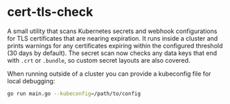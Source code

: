 # cert-tls-check

A small utility that scans Kubernetes secrets and webhook configurations for TLS
certificates that are nearing expiration. It runs inside a cluster and prints
warnings for any certificates expiring within the configured threshold (30 days
by default). The secret scan now checks any data keys that end with `.crt` or
`.bundle`, so custom secret layouts are also covered.

When running outside of a cluster you can provide a kubeconfig file for local
debugging:

```bash
go run main.go --kubeconfig=/path/to/config
```
